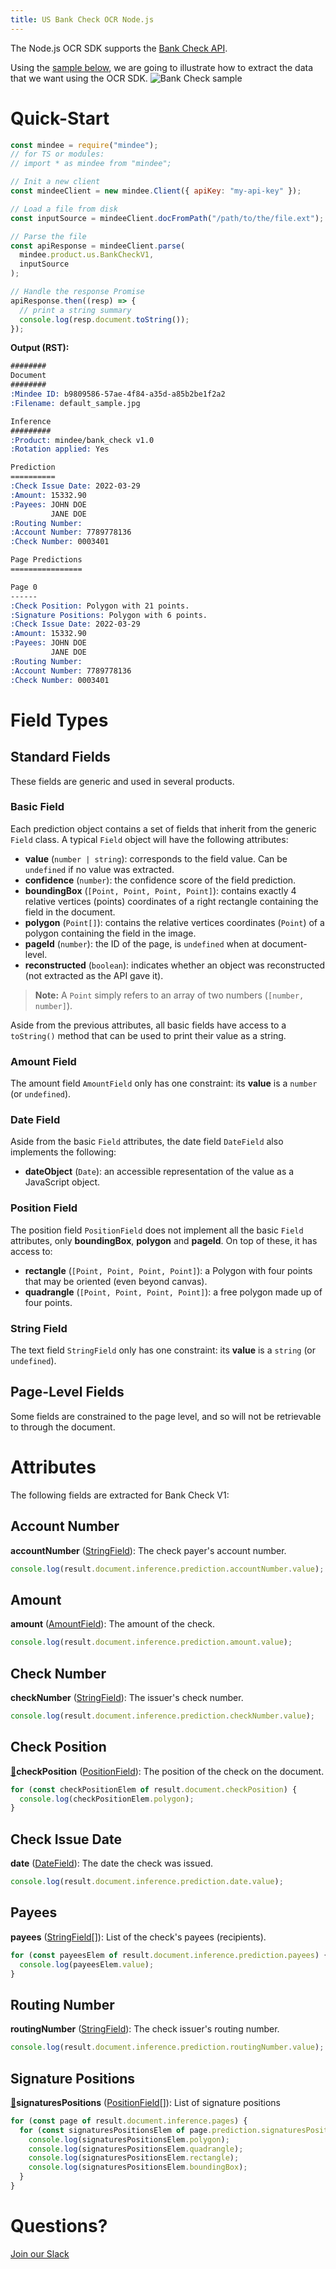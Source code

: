 ```yaml
---
title: US Bank Check OCR Node.js
---
```

The Node.js OCR SDK supports the [Bank Check API](https://platform.mindee.com/mindee/bank_check).

Using the [sample below](https://github.com/mindee/client-lib-test-data/blob/main/products/bank_check/default_sample.jpg), we are going to illustrate how to extract the data that we want using the OCR SDK.
![Bank Check sample](https://github.com/mindee/client-lib-test-data/blob/main/products/bank_check/default_sample.jpg?raw=true)

# Quick-Start
```js
const mindee = require("mindee");
// for TS or modules:
// import * as mindee from "mindee";

// Init a new client
const mindeeClient = new mindee.Client({ apiKey: "my-api-key" });

// Load a file from disk
const inputSource = mindeeClient.docFromPath("/path/to/the/file.ext");

// Parse the file
const apiResponse = mindeeClient.parse(
  mindee.product.us.BankCheckV1,
  inputSource
);

// Handle the response Promise
apiResponse.then((resp) => {
  // print a string summary
  console.log(resp.document.toString());
});
```

**Output (RST):**
```rst
########
Document
########
:Mindee ID: b9809586-57ae-4f84-a35d-a85b2be1f2a2
:Filename: default_sample.jpg

Inference
#########
:Product: mindee/bank_check v1.0
:Rotation applied: Yes

Prediction
==========
:Check Issue Date: 2022-03-29
:Amount: 15332.90
:Payees: JOHN DOE
         JANE DOE
:Routing Number:
:Account Number: 7789778136
:Check Number: 0003401

Page Predictions
================

Page 0
------
:Check Position: Polygon with 21 points.
:Signature Positions: Polygon with 6 points.
:Check Issue Date: 2022-03-29
:Amount: 15332.90
:Payees: JOHN DOE
         JANE DOE
:Routing Number:
:Account Number: 7789778136
:Check Number: 0003401
```

# Field Types
## Standard Fields
These fields are generic and used in several products.

### Basic Field
Each prediction object contains a set of fields that inherit from the generic `Field` class.
A typical `Field` object will have the following attributes:

* **value** (`number | string`): corresponds to the field value. Can be `undefined` if no value was extracted.
* **confidence** (`number`): the confidence score of the field prediction.
* **boundingBox** (`[Point, Point, Point, Point]`): contains exactly 4 relative vertices (points) coordinates of a right rectangle containing the field in the document.
* **polygon** (`Point[]`): contains the relative vertices coordinates (`Point`) of a polygon containing the field in the image.
* **pageId** (`number`): the ID of the page, is `undefined` when at document-level.
* **reconstructed** (`boolean`): indicates whether an object was reconstructed (not extracted as the API gave it).

> **Note:** A `Point` simply refers to an array of two numbers (`[number, number]`).


Aside from the previous attributes, all basic fields have access to a `toString()` method that can be used to print their value as a string.


### Amount Field
The amount field `AmountField` only has one constraint: its **value** is a `number` (or `undefined`).

### Date Field
Aside from the basic `Field` attributes, the date field `DateField` also implements the following: 

* **dateObject** (`Date`): an accessible representation of the value as a JavaScript object.


### Position Field
The position field `PositionField` does not implement all the basic `Field` attributes, only **boundingBox**, **polygon** and **pageId**. On top of these, it has access to:

* **rectangle** (`[Point, Point, Point, Point]`): a Polygon with four points that may be oriented (even beyond canvas).
* **quadrangle** (`[Point, Point, Point, Point]`): a free polygon made up of four points.

### String Field
The text field `StringField` only has one constraint: its **value** is a `string` (or `undefined`).

## Page-Level Fields
Some fields are constrained to the page level, and so will not be retrievable to through the document.

# Attributes
The following fields are extracted for Bank Check V1:

## Account Number
**accountNumber** ([StringField](#string-field)): The check payer's account number.

```js
console.log(result.document.inference.prediction.accountNumber.value);
```

## Amount
**amount** ([AmountField](#amount-field)): The amount of the check.

```js
console.log(result.document.inference.prediction.amount.value);
```

## Check Number
**checkNumber** ([StringField](#string-field)): The issuer's check number.

```js
console.log(result.document.inference.prediction.checkNumber.value);
```

## Check Position
[📄](#page-level-fields "This field is only present on individual pages.")**checkPosition** ([PositionField](#position-field)): The position of the check on the document.

```js
for (const checkPositionElem of result.document.checkPosition) {
  console.log(checkPositionElem.polygon);
}
```

## Check Issue Date
**date** ([DateField](#date-field)): The date the check was issued.

```js
console.log(result.document.inference.prediction.date.value);
```

## Payees
**payees** ([StringField](#string-field)[]): List of the check's payees (recipients).

```js
for (const payeesElem of result.document.inference.prediction.payees) {
  console.log(payeesElem.value);
}
```

## Routing Number
**routingNumber** ([StringField](#string-field)): The check issuer's routing number.

```js
console.log(result.document.inference.prediction.routingNumber.value);
```

## Signature Positions
[📄](#page-level-fields "This field is only present on individual pages.")**signaturesPositions** ([PositionField](#position-field)[]): List of signature positions

```js
for (const page of result.document.inference.pages) {
  for (const signaturesPositionsElem of page.prediction.signaturesPositions) {
    console.log(signaturesPositionsElem.polygon);
    console.log(signaturesPositionsElem.quadrangle);
    console.log(signaturesPositionsElem.rectangle);
    console.log(signaturesPositionsElem.boundingBox);
  }
}
```

# Questions?
[Join our Slack](https://join.slack.com/t/mindee-community/shared_invite/zt-2d0ds7dtz-DPAF81ZqTy20chsYpQBW5g)
